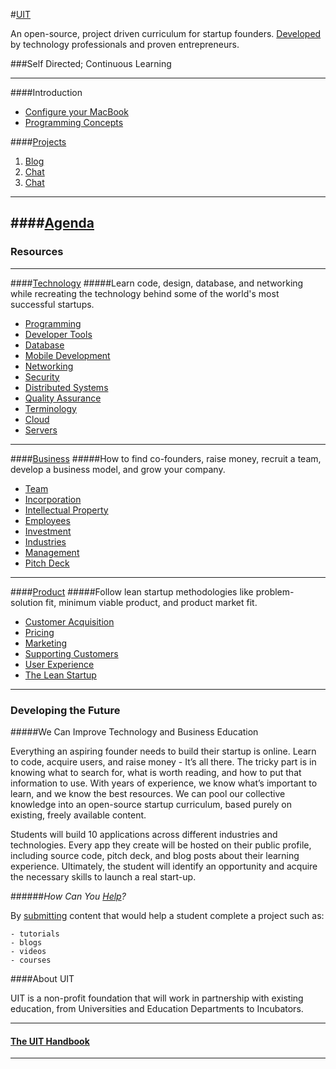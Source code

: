 #[UIT](https://github.com/uit/uit/)

An open-source, project driven curriculum for startup founders. [Developed](contributing/README.md) by technology professionals and proven entrepreneurs.

###Self Directed; Continuous Learning

---
####Introduction
  - [Configure your MacBook](projects/introduction/macbook.md)
  - [Programming Concepts](projects/introduction/programming-concepts.md)

####[Projects](projects/README.md)

1. [Blog](projects/blog/)
2. [Chat](projects/chat/)
3. [Chat](projects/social-network/)

---
####[Agenda](agenda/README.md)
---
### Resources

---
####[Technology](technology/README.md)
#####Learn code, design, database, and networking while recreating the technology behind some of the world's most successful startups.
- [Programming](technology/programming/README.md)
- [Developer Tools](technology/developer-tools/README.md)
- [Database](technology/database/README.md)
- [Mobile Development](technology/mobile-development/README.md)
- [Networking](technology/networking/README.md)
- [Security](technology/security/README.md)
- [Distributed Systems](technology/distributed-systems/README.md)
- [Quality Assurance](technology/quality-assurance/README.md)
- [Terminology](technology/terminology/README.md)
- [Cloud](technology/cloud/README.md)
- [Servers](technology/servers/README.md)

---
####[Business](business/README.md)
#####How to find co-founders, raise money, recruit a team, develop a business model, and grow your company.
- [Team](business/team/README.md)
- [Incorporation](business/incorporation/README.md)
- [Intellectual Property](business/intellectual-property/README.md)
- [Employees](business/employees/README.md)
- [Investment](business/investment/README.md)
- [Industries](business/industries/README.md)
- [Management](business/management/README.md)
- [Pitch Deck](business/pitch-deck/README.md)

---
####[Product](product/README.md)
#####Follow lean startup methodologies like problem-solution fit, minimum viable product, and product market fit.
- [Customer Acquisition](product/customer-aquisition/README.md)
- [Pricing](product/pricing/README.md)
- [Marketing](product/marketing/README.md)
- [Supporting Customers](product/supporting-customers/README.md)
- [User Experience](product/ux/README.md)
- [The Lean Startup](product/lean-startup/README.md)

---
### Developing the Future

#####We Can Improve Technology and Business Education

Everything an aspiring founder needs to build their startup is online. Learn to code, acquire users, and raise money - It’s all there. The tricky part is in knowing what to search for, what is worth reading, and  how to put that information to use. With years of experience, we know what’s important to learn, and we know the best resources. We can pool our collective knowledge into an open-source startup curriculum, based purely on existing, freely available content.

Students will build 10 applications across different industries and technologies. Every app they create will be hosted on their public profile, including source code, pitch deck, and blog posts about their learning experience. Ultimately, the student will identify an opportunity and acquire the necessary skills to launch a real start-up.

######_How Can You [Help](contributing/README.md)?_

By [submitting](contributing/README.md) content that would help a student complete a project such as:

    - tutorials
    - blogs
    - videos
    - courses

####About UIT

UIT is a non-profit foundation that will work in partnership with existing education, from Universities and Education Departments to Incubators.

---

#### [The UIT Handbook](handbook/README.md)

---
